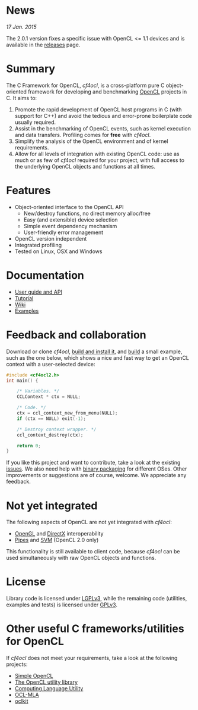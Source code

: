 News
====

*17 Jan. 2015*

The 2.0.1 version fixes a specific issue with OpenCL <= 1.1 devices and
is available in the [releases](https://github.com/fakenmc/cf4ocl/releases)
page.

Summary
=======

The C Framework for OpenCL, _cf4ocl_, is a cross-platform pure C
object-oriented framework for developing and benchmarking [OpenCL][]
projects in C. It aims to:

1. Promote the rapid development of OpenCL host programs in C (with
support for C++) and avoid the tedious and error-prone boilerplate code
usually required.
2. Assist in the benchmarking of OpenCL events, such as kernel execution
and data transfers. Profiling comes for **free** with _cf4ocl_.
3. Simplify the analysis of the OpenCL environment and of kernel
requirements.
4. Allow for all levels of integration with existing OpenCL code: use as
much or as few of _cf4ocl_ required for your project, with full access
to the underlying OpenCL objects and functions at all times.

Features
========

* Object-oriented interface to the OpenCL API
  * New/destroy functions, no direct memory alloc/free
  * Easy (and extensible) device selection
  * Simple event dependency mechanism
  * User-friendly error management
* OpenCL version independent
* Integrated profiling
* Tested on Linux, OSX and Windows

Documentation
=============

* [User guide and API](http://fakenmc.github.io/cf4ocl/docs/latest/)
* [Tutorial](http://fakenmc.github.io/cf4ocl/docs/latest/tut.html)
* [Wiki](https://github.com/fakenmc/cf4ocl/wiki)
* [Examples](http://fakenmc.github.io/cf4ocl/docs/latest/examples.html)

Feedback and collaboration
==========================

Download or clone _cf4ocl_, [build and install it](https://github.com/fakenmc/cf4ocl/wiki/Build%20and%20install%20from%20source),
and [build](https://github.com/fakenmc/cf4ocl/wiki/Using-cf4ocl-in-a-new-project)
a small example, such as the one below, which shows a nice and fast way
to get an OpenCL context with a user-selected device:

```c
#include <cf4ocl2.h>
int main() {

    /* Variables. */
    CCLContext * ctx = NULL;

    /* Code. */
    ctx = ccl_context_new_from_menu(NULL);
    if (ctx == NULL) exit(-1);

    /* Destroy context wrapper. */
    ccl_context_destroy(ctx);

    return 0;
}
```

If you like this project and want to contribute, take a look at the
existing [issues](https://github.com/fakenmc/cf4ocl/issues). We also
need help with [binary packaging](https://github.com/fakenmc/cf4ocl/wiki/Install-the-binaries)
for different OSes. Other improvements or suggestions are of course,
welcome. We appreciate any feedback.

Not yet integrated
==================

The following aspects of OpenCL are not yet integrated with _cf4ocl_:

* [OpenGL](https://github.com/fakenmc/cf4ocl/issues/3) and
[DirectX](https://github.com/fakenmc/cf4ocl/issues/4) interoperability
* [Pipes](https://github.com/fakenmc/cf4ocl/issues/8) and
[SVM](https://github.com/fakenmc/cf4ocl/issues/7) (OpenCL 2.0 only)

This functionality is still available to client code, because _cf4ocl_
can be used simultaneously with raw OpenCL objects and functions.

License
=======

Library code is licensed under [LGPLv3][], while the remaining code
(utilities, examples and tests) is licensed under [GPLv3][].

Other useful C frameworks/utilities for OpenCL
==============================================

If _cf4ocl_ does not meet your requirements, take a look at the following
projects:

* [Simple OpenCL][]
* [The OpenCL utility library][]
* [Computing Language Utility][]
* [OCL-MLA][]
* [oclkit][]

[OpenCL]: http://www.khronos.org/opencl/ "OpenCL"
[LGPLv3]: http://www.gnu.org/licenses/lgpl.html "LGPLv3"
[GPLv3]: http://www.gnu.org/licenses/gpl.html "GPLv3"
[Simple OpenCL]: https://github.com/morousg/simple-opencl "Simple OpenCL"
[The OpenCL utility library]: https://github.com/Oblomov/CLU "The OpenCL utility library"
[Computing Language Utility]: https://github.com/Computing-Language-Utility/CLU "Computing Language Utility"
[OCL-MLA]: http://tuxfan.github.io/ocl-mla/ "OCL-MLA"
[oclkit]: https://github.com/matze/oclkit "oclkit"
